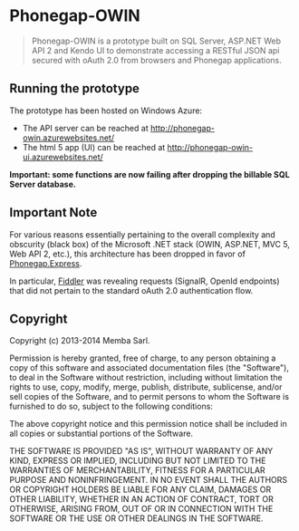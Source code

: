 # Phonegap-OWIN

> Phonegap-OWIN is a prototype built on SQL Server, ASP.NET Web API 2 and Kendo UI to demonstrate accessing a RESTful JSON api secured with oAuth 2.0 from browsers and Phonegap applications.

## Running the prototype

The prototype has been hosted on Windows Azure:

- The API server can be reached at http://phonegap-owin.azurewebsites.net/
- The html 5 app (UI) can be reached at http://phonegap-owin-ui.azurewebsites.net/

**Important: some functions are now failing after dropping the billable SQL Server database.**

## Important Note

For various reasons essentially pertaining to the overall complexity and obscurity (black box) of the Microsoft .NET stack (OWIN, ASP.NET, MVC 5, Web API 2, etc.), this architecture has been dropped in favor of [Phonegap.Express](https://github.com/jlchereau/Phonegap.Express).

In particular, [Fiddler](http://www.telerik.com/fiddler) was revealing requests (SignalR, OpenId endpoints) that did not pertain to the standard oAuth 2.0 authentication flow.

## Copyright

Copyright (c) 2013-2014 Memba Sarl.

Permission is hereby granted, free of charge, to any person obtaining a copy of this software and associated documentation files (the "Software"), to deal in the Software without restriction, including without limitation the rights to use, copy, modify, merge, publish, distribute, sublicense, and/or sell copies of the Software, and to permit persons to whom the Software is furnished to do so, subject to the following conditions:

The above copyright notice and this permission notice shall be included in all copies or substantial portions of the Software.

THE SOFTWARE IS PROVIDED "AS IS", WITHOUT WARRANTY OF ANY KIND, EXPRESS OR IMPLIED, INCLUDING BUT NOT LIMITED TO THE WARRANTIES OF MERCHANTABILITY, FITNESS FOR A PARTICULAR PURPOSE AND NONINFRINGEMENT. IN NO EVENT SHALL THE AUTHORS OR COPYRIGHT HOLDERS BE LIABLE FOR ANY CLAIM, DAMAGES OR OTHER LIABILITY, WHETHER IN AN ACTION OF CONTRACT, TORT OR OTHERWISE, ARISING FROM, OUT OF OR IN CONNECTION WITH THE SOFTWARE OR THE USE OR OTHER DEALINGS IN THE SOFTWARE.
